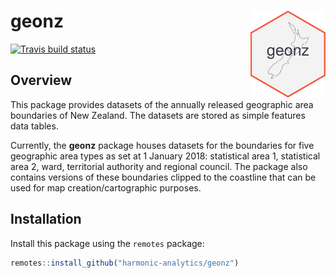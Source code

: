 
<!-- README.md is generated from README.Rmd. Please edit that file -->

# geonz <a href='https://github.com/harmonic-analytics/geonz'><img src = 'inst/figures/hex-geonz.png' align='right' height='139' /></a>

<!-- badges: start -->

[![Travis build
status](https://travis-ci.org/harmonic-analytics/geonz.svg?branch=master)](https://travis-ci.org/harmonic-analytics/geonz)
<!-- badges: end -->

## Overview

This package provides datasets of the annually released geographic area
boundaries of New Zealand. The datasets are stored as simple features
data tables.

Currently, the **geonz** package houses datasets for the boundaries for
five geographic area types as set at 1 January 2018: statistical area 1,
statistical area 2, ward, territorial authority and regional council.
The package also contains versions of these boundaries clipped to the
coastline that can be used for map creation/cartographic purposes.

## Installation

Install this package using the `remotes` package:

``` r
remotes::install_github("harmonic-analytics/geonz")
```
